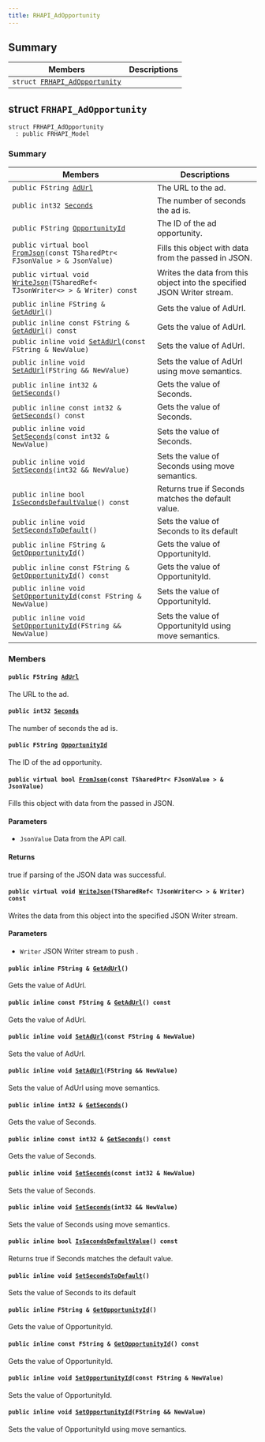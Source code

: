 ```yaml
---
title: RHAPI_AdOpportunity
---
```


## Summary

 Members                        | Descriptions                                
--------------------------------|---------------------------------------------
`struct `[`FRHAPI_AdOpportunity`](#structFRHAPI__AdOpportunity) | 

## struct `FRHAPI_AdOpportunity` <a id="structFRHAPI__AdOpportunity"></a>

```
struct FRHAPI_AdOpportunity
  : public FRHAPI_Model
```

### Summary

 Members                        | Descriptions                                
--------------------------------|---------------------------------------------
`public FString `[`AdUrl`](#structFRHAPI__AdOpportunity_1ab2196c8bbb55e7f99dcbdbefbe159761) | The URL to the ad.
`public int32 `[`Seconds`](#structFRHAPI__AdOpportunity_1ad3fcac6b407583b0eff0b79eca7062f2) | The number of seconds the ad is.
`public FString `[`OpportunityId`](#structFRHAPI__AdOpportunity_1a08262c81d1b61b8000582e45c4b54049) | The ID of the ad opportunity.
`public virtual bool `[`FromJson`](#structFRHAPI__AdOpportunity_1a3ad321b7b639f2f168664c3c9e1232d9)`(const TSharedPtr< FJsonValue > & JsonValue)` | Fills this object with data from the passed in JSON.
`public virtual void `[`WriteJson`](#structFRHAPI__AdOpportunity_1a15e0e0ce190cd9e710a8b2a745d724e9)`(TSharedRef< TJsonWriter<> > & Writer) const` | Writes the data from this object into the specified JSON Writer stream.
`public inline FString & `[`GetAdUrl`](#structFRHAPI__AdOpportunity_1a73baebde8db2d2af58dfcd6eb84718ca)`()` | Gets the value of AdUrl.
`public inline const FString & `[`GetAdUrl`](#structFRHAPI__AdOpportunity_1a75d7fe0f1835af39e2f31416a6d7b1c8)`() const` | Gets the value of AdUrl.
`public inline void `[`SetAdUrl`](#structFRHAPI__AdOpportunity_1a24737eca64f56436fb3aeaf4b918a4cf)`(const FString & NewValue)` | Sets the value of AdUrl.
`public inline void `[`SetAdUrl`](#structFRHAPI__AdOpportunity_1a4a108d1a88addd76146abb147d108fa0)`(FString && NewValue)` | Sets the value of AdUrl using move semantics.
`public inline int32 & `[`GetSeconds`](#structFRHAPI__AdOpportunity_1ac6701c567d7fa8386c9f195fb79dcc2e)`()` | Gets the value of Seconds.
`public inline const int32 & `[`GetSeconds`](#structFRHAPI__AdOpportunity_1a8d203915350a2aca8737227b82a31cdf)`() const` | Gets the value of Seconds.
`public inline void `[`SetSeconds`](#structFRHAPI__AdOpportunity_1acc657d0d7b6df7335d24fc807c7aebe1)`(const int32 & NewValue)` | Sets the value of Seconds.
`public inline void `[`SetSeconds`](#structFRHAPI__AdOpportunity_1ae72d74fad0d91b7cb51a9683010a1833)`(int32 && NewValue)` | Sets the value of Seconds using move semantics.
`public inline bool `[`IsSecondsDefaultValue`](#structFRHAPI__AdOpportunity_1a9e54ef7649ae8449e4b91140e44019cc)`() const` | Returns true if Seconds matches the default value.
`public inline void `[`SetSecondsToDefault`](#structFRHAPI__AdOpportunity_1ad114b28f826eab6f93f6fb78fc405714)`()` | Sets the value of Seconds to its default
`public inline FString & `[`GetOpportunityId`](#structFRHAPI__AdOpportunity_1a58eecbf0c51e9e1076abc5e6d8e3d233)`()` | Gets the value of OpportunityId.
`public inline const FString & `[`GetOpportunityId`](#structFRHAPI__AdOpportunity_1a5e8bdde2882dcc712f69393aa269443b)`() const` | Gets the value of OpportunityId.
`public inline void `[`SetOpportunityId`](#structFRHAPI__AdOpportunity_1a85c275760b0d78e1327247914d7e03e7)`(const FString & NewValue)` | Sets the value of OpportunityId.
`public inline void `[`SetOpportunityId`](#structFRHAPI__AdOpportunity_1a50b81c758d9391340e07a6ec1fe80aa7)`(FString && NewValue)` | Sets the value of OpportunityId using move semantics.

### Members

#### `public FString `[`AdUrl`](#structFRHAPI__AdOpportunity_1ab2196c8bbb55e7f99dcbdbefbe159761) <a id="structFRHAPI__AdOpportunity_1ab2196c8bbb55e7f99dcbdbefbe159761"></a>

The URL to the ad.

#### `public int32 `[`Seconds`](#structFRHAPI__AdOpportunity_1ad3fcac6b407583b0eff0b79eca7062f2) <a id="structFRHAPI__AdOpportunity_1ad3fcac6b407583b0eff0b79eca7062f2"></a>

The number of seconds the ad is.

#### `public FString `[`OpportunityId`](#structFRHAPI__AdOpportunity_1a08262c81d1b61b8000582e45c4b54049) <a id="structFRHAPI__AdOpportunity_1a08262c81d1b61b8000582e45c4b54049"></a>

The ID of the ad opportunity.

#### `public virtual bool `[`FromJson`](#structFRHAPI__AdOpportunity_1a3ad321b7b639f2f168664c3c9e1232d9)`(const TSharedPtr< FJsonValue > & JsonValue)` <a id="structFRHAPI__AdOpportunity_1a3ad321b7b639f2f168664c3c9e1232d9"></a>

Fills this object with data from the passed in JSON.

#### Parameters
* `JsonValue` Data from the API call.

#### Returns
true if parsing of the JSON data was successful.

#### `public virtual void `[`WriteJson`](#structFRHAPI__AdOpportunity_1a15e0e0ce190cd9e710a8b2a745d724e9)`(TSharedRef< TJsonWriter<> > & Writer) const` <a id="structFRHAPI__AdOpportunity_1a15e0e0ce190cd9e710a8b2a745d724e9"></a>

Writes the data from this object into the specified JSON Writer stream.

#### Parameters
* `Writer` JSON Writer stream to push .

#### `public inline FString & `[`GetAdUrl`](#structFRHAPI__AdOpportunity_1a73baebde8db2d2af58dfcd6eb84718ca)`()` <a id="structFRHAPI__AdOpportunity_1a73baebde8db2d2af58dfcd6eb84718ca"></a>

Gets the value of AdUrl.

#### `public inline const FString & `[`GetAdUrl`](#structFRHAPI__AdOpportunity_1a75d7fe0f1835af39e2f31416a6d7b1c8)`() const` <a id="structFRHAPI__AdOpportunity_1a75d7fe0f1835af39e2f31416a6d7b1c8"></a>

Gets the value of AdUrl.

#### `public inline void `[`SetAdUrl`](#structFRHAPI__AdOpportunity_1a24737eca64f56436fb3aeaf4b918a4cf)`(const FString & NewValue)` <a id="structFRHAPI__AdOpportunity_1a24737eca64f56436fb3aeaf4b918a4cf"></a>

Sets the value of AdUrl.

#### `public inline void `[`SetAdUrl`](#structFRHAPI__AdOpportunity_1a4a108d1a88addd76146abb147d108fa0)`(FString && NewValue)` <a id="structFRHAPI__AdOpportunity_1a4a108d1a88addd76146abb147d108fa0"></a>

Sets the value of AdUrl using move semantics.

#### `public inline int32 & `[`GetSeconds`](#structFRHAPI__AdOpportunity_1ac6701c567d7fa8386c9f195fb79dcc2e)`()` <a id="structFRHAPI__AdOpportunity_1ac6701c567d7fa8386c9f195fb79dcc2e"></a>

Gets the value of Seconds.

#### `public inline const int32 & `[`GetSeconds`](#structFRHAPI__AdOpportunity_1a8d203915350a2aca8737227b82a31cdf)`() const` <a id="structFRHAPI__AdOpportunity_1a8d203915350a2aca8737227b82a31cdf"></a>

Gets the value of Seconds.

#### `public inline void `[`SetSeconds`](#structFRHAPI__AdOpportunity_1acc657d0d7b6df7335d24fc807c7aebe1)`(const int32 & NewValue)` <a id="structFRHAPI__AdOpportunity_1acc657d0d7b6df7335d24fc807c7aebe1"></a>

Sets the value of Seconds.

#### `public inline void `[`SetSeconds`](#structFRHAPI__AdOpportunity_1ae72d74fad0d91b7cb51a9683010a1833)`(int32 && NewValue)` <a id="structFRHAPI__AdOpportunity_1ae72d74fad0d91b7cb51a9683010a1833"></a>

Sets the value of Seconds using move semantics.

#### `public inline bool `[`IsSecondsDefaultValue`](#structFRHAPI__AdOpportunity_1a9e54ef7649ae8449e4b91140e44019cc)`() const` <a id="structFRHAPI__AdOpportunity_1a9e54ef7649ae8449e4b91140e44019cc"></a>

Returns true if Seconds matches the default value.

#### `public inline void `[`SetSecondsToDefault`](#structFRHAPI__AdOpportunity_1ad114b28f826eab6f93f6fb78fc405714)`()` <a id="structFRHAPI__AdOpportunity_1ad114b28f826eab6f93f6fb78fc405714"></a>

Sets the value of Seconds to its default

#### `public inline FString & `[`GetOpportunityId`](#structFRHAPI__AdOpportunity_1a58eecbf0c51e9e1076abc5e6d8e3d233)`()` <a id="structFRHAPI__AdOpportunity_1a58eecbf0c51e9e1076abc5e6d8e3d233"></a>

Gets the value of OpportunityId.

#### `public inline const FString & `[`GetOpportunityId`](#structFRHAPI__AdOpportunity_1a5e8bdde2882dcc712f69393aa269443b)`() const` <a id="structFRHAPI__AdOpportunity_1a5e8bdde2882dcc712f69393aa269443b"></a>

Gets the value of OpportunityId.

#### `public inline void `[`SetOpportunityId`](#structFRHAPI__AdOpportunity_1a85c275760b0d78e1327247914d7e03e7)`(const FString & NewValue)` <a id="structFRHAPI__AdOpportunity_1a85c275760b0d78e1327247914d7e03e7"></a>

Sets the value of OpportunityId.

#### `public inline void `[`SetOpportunityId`](#structFRHAPI__AdOpportunity_1a50b81c758d9391340e07a6ec1fe80aa7)`(FString && NewValue)` <a id="structFRHAPI__AdOpportunity_1a50b81c758d9391340e07a6ec1fe80aa7"></a>

Sets the value of OpportunityId using move semantics.

